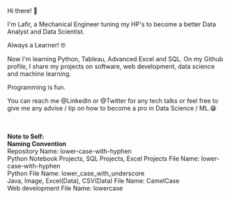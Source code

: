 Hi there! 👋


I'm Lafir, a Mechanical Engineer tuning my HP's to become a better Data Analyst and Data Scientist.


Always a Learner! 🤓


Now I'm learning Python, Tableau, Advanced Excel and SQL. 
On my Github profile, I share my projects on software,
web development, data science and machine learning. 


Programming is fun. 


You can reach me @LinkedIn or @Twitter 
for any tech talks or feel free to give 
me any advise / tip on how to become a pro in Data Science / ML.😁 

<br><br>
**Note to Self:**<br>
**Naming Convention**<br>
Repository Name: lower-case-with-hyphen<br>
Python Notebook Projects, SQL Projects, Excel Projects File Name: lower-case-with-hyphen<br>
Python File Name: lower_case_with_underscore<br>
Java, Image, Excel(Data), CSV(Data) File Name: CamelCase<br>
Web development File Name: lowercase<br>
